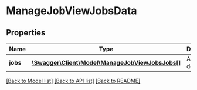 # ManageJobViewJobsData

## Properties
Name | Type | Description | Notes
------------ | ------------- | ------------- | -------------
**jobs** | [**\Swagger\Client\Model\ManageJobViewJobsJobs[]**](ManageJobViewJobsJobs.md) | Array of job descriptors. | 

[[Back to Model list]](../README.md#documentation-for-models) [[Back to API list]](../README.md#documentation-for-api-endpoints) [[Back to README]](../README.md)


